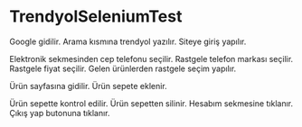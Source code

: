 # TrendyolSeleniumTest

Google gidilir.
Arama kısmına trendyol yazılır.
Siteye giriş yapılır.

Elektronik sekmesinden cep telefonu seçilir.
Rastgele telefon markası seçilir.
Rastgele fiyat seçilir.
Gelen ürünlerden rastgele seçim yapılır.

Ürün sayfasına gidilir.
Ürün sepete eklenir.

Ürün sepette kontrol edilir.
Ürün sepetten silinir.
Hesabım sekmesine tıklanır.
Çıkış yap butonuna tıklanır.
